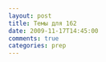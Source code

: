 ```yaml
---
layout: post
title: Темы для 162
date: 2009-11-17T14:45:00
comments: true
categories: prep
---
```


